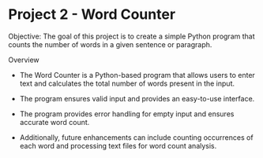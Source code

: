 






# Project 2 - Word Counter

 Objective: The goal of this project is to create a simple Python program that counts the number of words in a given sentence or paragraph.

 Overview

- The Word Counter is a Python-based program that allows users to enter text and calculates the total number of words present in the input.
  
- The program ensures valid input and provides an easy-to-use interface.

- The program provides error handling for empty input and ensures accurate word count.
  
- Additionally, future enhancements can include counting occurrences of each word and processing text files for word count analysis.


